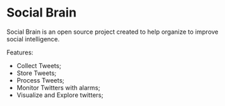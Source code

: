 # Social Brain

Social Brain is an open source project created to help organize to improve social intelligence.

Features:
* Collect Tweets;
* Store Tweets;
* Process Tweets;
* Monitor Twitters with alarms;
* Visualize and Explore twitters;
